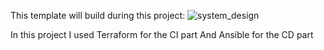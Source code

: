 This template will build during this project:
![system_design](https://user-images.githubusercontent.com/105926044/175485830-982d6170-94a7-412f-9071-ec3e89079b00.png)


In this project I used Terraform for the CI part
And Ansible for the CD part
